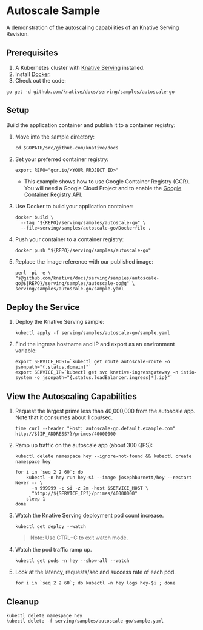 # Autoscale Sample

A demonstration of the autoscaling capabilities of an Knative Serving Revision.

## Prerequisites

1. A Kubernetes cluster with [Knative Serving](https://github.com/knative/docs/blob/master/install/README.md) installed.
1. Install [Docker](https://docs.docker.com/get-started/#prepare-your-docker-environment).
1. Check out the code:
```
go get -d github.com/knative/docs/serving/samples/autoscale-go
```

## Setup

Build the application container and publish it to a container registry:

1. Move into the sample directory:
   ```
   cd $GOPATH/src/github.com/knative/docs
   ```

1. Set your preferred container registry:
   ```
   export REPO="gcr.io/<YOUR_PROJECT_ID>"
   ```
   * This example shows how to use Google Container Registry (GCR). You will need a
   Google Cloud Project and to enable the
   [Google Container Registry API](https://console.cloud.google.com/apis/library/containerregistry.googleapis.com).  

1. Use Docker to build your application container:
   ```
   docker build \
     --tag "${REPO}/serving/samples/autoscale-go" \
     --file=serving/samples/autoscale-go/Dockerfile .
   ```

1. Push your container to a container registry:
   ```  
   docker push "${REPO}/serving/samples/autoscale-go"
   ```

1. Replace the image reference with our published image:
   ```
   perl -pi -e \
   "s@github.com/knative/docs/serving/samples/autoscale-go@${REPO}/serving/samples/autoscale-go@g" \
   serving/samples/autoscale-go/sample.yaml
   ```

## Deploy the Service

1. Deploy the Knative Serving sample:
   ```
   kubectl apply -f serving/samples/autoscale-go/sample.yaml
   ```

1. Find the ingress hostname and IP and export as an environment variable:
   ```
   export SERVICE_HOST=`kubectl get route autoscale-route -o jsonpath="{.status.domain}"`
   export SERVICE_IP=`kubectl get svc knative-ingressgateway -n istio-system -o jsonpath="{.status.loadBalancer.ingress[*].ip}"`
   ```

## View the Autoscaling Capabilities

1. Request the largest prime less than 40,000,000 from the autoscale app.  Note that it consumes about 1 cpu/sec.
   ```
   time curl --header "Host: autoscale-go.default.example.com" http://${IP_ADDRESS?}/primes/40000000
   ```

1. Ramp up traffic on the autoscale app (about 300 QPS):
   ```
   kubectl delete namespace hey --ignore-not-found && kubectl create namespace hey
   ```
   ```
   for i in `seq 2 2 60`; do
       kubectl -n hey run hey-$i --image josephburnett/hey --restart Never -- \
         -n 999999 -c $i -z 2m -host $SERVICE_HOST \
         "http://${SERVICE_IP?}/primes/40000000"
       sleep 1
   done
   ```

1. Watch the Knative Serving deployment pod count increase.
   ```
   kubectl get deploy --watch
   ```
   > Note: Use CTRL+C to exit watch mode.
   
1. Watch the pod traffic ramp up.
   ```
   kubectl get pods -n hey --show-all --watch
   ```

1. Look at the latency, requests/sec and success rate of each pod.
   ```
   for i in `seq 2 2 60`; do kubectl -n hey logs hey-$i ; done
   ```

## Cleanup

```
kubectl delete namespace hey
kubectl delete -f serving/samples/autoscale-go/sample.yaml
```
